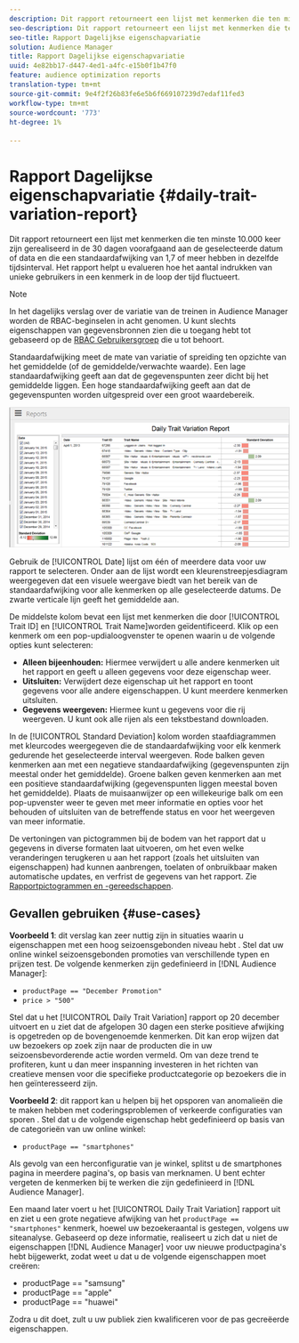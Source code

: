```yaml
---
description: Dit rapport retourneert een lijst met kenmerken die ten minste 10.000 keer zijn gerealiseerd in de 30 dagen voorafgaand aan de geselecteerde datum of data en die een standaardafwijking van 1,7 of meer hebben in dezelfde tijdsinterval. Het rapport helpt u evalueren hoe het aantal indrukken van unieke gebruikers in een kenmerk in de loop der tijd fluctueert.
seo-description: Dit rapport retourneert een lijst met kenmerken die ten minste 10.000 keer zijn gerealiseerd in de 30 dagen voorafgaand aan de geselecteerde datum of data en die een standaardafwijking van 1,7 of meer hebben in dezelfde tijdsinterval. Het rapport helpt u evalueren hoe het aantal indrukken van unieke gebruikers in een kenmerk in de loop der tijd fluctueert.
seo-title: Rapport Dagelijkse eigenschapvariatie
solution: Audience Manager
title: Rapport Dagelijkse eigenschapvariatie
uuid: 4e82bb17-d447-4ed1-a4fc-e15b0f1b47f0
feature: audience optimization reports
translation-type: tm+mt
source-git-commit: 9e4f2f26b83fe6e5b6f669107239d7edaf11fed3
workflow-type: tm+mt
source-wordcount: '773'
ht-degree: 1%

---
```



# Rapport Dagelijkse eigenschapvariatie {#daily-trait-variation-report}

Dit rapport retourneert een lijst met kenmerken die ten minste 10.000 keer zijn gerealiseerd in de 30 dagen voorafgaand aan de geselecteerde datum of data en die een standaardafwijking van 1,7 of meer hebben in dezelfde tijdsinterval. Het rapport helpt u evalueren hoe het aantal indrukken van unieke gebruikers in een kenmerk in de loop der tijd fluctueert.

>[!NOTE]
>
>In het dagelijks verslag over de variatie van de treinen in Audience Manager worden de RBAC-beginselen in acht genomen. U kunt slechts eigenschappen van gegevensbronnen zien die u toegang hebt tot gebaseerd op de [RBAC Gebruikersgroep](/help/using/features/administration/administration-overview.md) die u tot behoort.

Standaardafwijking meet de mate van variatie of spreiding ten opzichte van het gemiddelde (of de gemiddelde/verwachte waarde). Een lage standaardafwijking geeft aan dat de gegevenspunten zeer dicht bij het gemiddelde liggen. Een hoge standaardafwijking geeft aan dat de gegevenspunten worden uitgespreid over een groot waardebereik.

![](assets/daily_trait_variation.png)

Gebruik de [!UICONTROL Date] lijst om één of meerdere data voor uw rapport te selecteren. Onder aan de lijst wordt een kleurenstreepjesdiagram weergegeven dat een visuele weergave biedt van het bereik van de standaardafwijking voor alle kenmerken op alle geselecteerde datums. De zwarte verticale lijn geeft het gemiddelde aan.

De middelste kolom bevat een lijst met kenmerken die door [!UICONTROL Trait ID] en [!UICONTROL Trait Name]worden geïdentificeerd. Klik op een kenmerk om een pop-updialoogvenster te openen waarin u de volgende opties kunt selecteren:

* **Alleen bijeenhouden:** Hiermee verwijdert u alle andere kenmerken uit het rapport en geeft u alleen gegevens voor deze eigenschap weer.
* **Uitsluiten:** Verwijdert deze eigenschap uit het rapport en toont gegevens voor alle andere eigenschappen. U kunt meerdere kenmerken uitsluiten.
* **Gegevens weergeven:** Hiermee kunt u gegevens voor die rij weergeven. U kunt ook alle rijen als een tekstbestand downloaden.

In de [!UICONTROL Standard Deviation] kolom worden staafdiagrammen met kleurcodes weergegeven die de standaardafwijking voor elk kenmerk gedurende het geselecteerde interval weergeven. Rode balken geven kenmerken aan met een negatieve standaardafwijking (gegevenspunten zijn meestal onder het gemiddelde). Groene balken geven kenmerken aan met een positieve standaardafwijking (gegevenspunten liggen meestal boven het gemiddelde). Plaats de muisaanwijzer op een willekeurige balk om een pop-upvenster weer te geven met meer informatie en opties voor het behouden of uitsluiten van de betreffende status en voor het weergeven van meer informatie.

De vertoningen van pictogrammen bij de bodem van het rapport dat u gegevens in diverse formaten laat uitvoeren, om het even welke veranderingen terugkeren u aan het rapport (zoals het uitsluiten van eigenschappen) had kunnen aanbrengen, toelaten of onbruikbaar maken automatische updates, en verfrist de gegevens van het rapport. Zie [Rapportpictogrammen en -gereedschappen](../../reporting/dynamic-reports/interactive-report-technology.md#icons-tools-explained).

## Gevallen gebruiken {#use-cases}

**Voorbeeld 1**: dit verslag kan zeer nuttig zijn in situaties waarin u eigenschappen met een hoog seizoensgebonden niveau hebt . Stel dat uw online winkel seizoensgebonden promoties van verschillende typen en prijzen test. De volgende kenmerken zijn gedefinieerd in [!DNL Audience Manager]:

* `productPage == "December Promotion"`
* `price > "500"`

Stel dat u het [!UICONTROL Daily Trait Variation] rapport op 20 december uitvoert en u ziet dat de afgelopen 30 dagen een sterke positieve afwijking is opgetreden op de bovengenoemde kenmerken. Dit kan erop wijzen dat uw bezoekers op zoek zijn naar de producten die in uw seizoensbevorderende actie worden vermeld. Om van deze trend te profiteren, kunt u dan meer inspanning investeren in het richten van creatieve mensen voor die specifieke productcategorie op bezoekers die in hen geïnteresseerd zijn.

**Voorbeeld 2**: dit rapport kan u helpen bij het opsporen van anomalieën die te maken hebben met coderingsproblemen of verkeerde configuraties van sporen . Stel dat u de volgende eigenschap hebt gedefinieerd op basis van de categorieën van uw online winkel:

* `productPage == "smartphones"`

Als gevolg van een herconfiguratie van je winkel, splitst u de smartphones pagina in meerdere pagina&#39;s, op basis van merknamen. U bent echter vergeten de kenmerken bij te werken die zijn gedefinieerd in [!DNL Audience Manager].

Een maand later voert u het [!UICONTROL Daily Trait Variation] rapport uit en ziet u een grote negatieve afwijking van het `productPage == "smartphones"` kenmerk, hoewel uw bezoekeraantal is gestegen, volgens uw siteanalyse. Gebaseerd op deze informatie, realiseert u zich dat u niet de eigenschappen [!DNL Audience Manager] voor uw nieuwe productpagina&#39;s hebt bijgewerkt, zodat weet u dat u de volgende eigenschappen moet creëren:

* productPage == &quot;samsung&quot;
* productPage == &quot;apple&quot;
* productPage == &quot;huawei&quot;

Zodra u dit doet, zult u uw publiek zien kwalificeren voor de pas gecreëerde eigenschappen.
